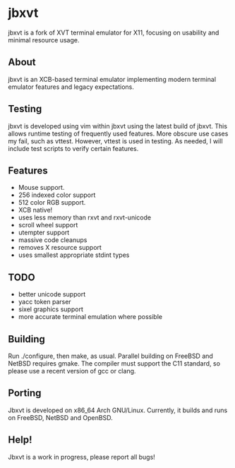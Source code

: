# jbxvt
jbxvt is a fork of XVT terminal emulator for X11, focusing on
usability and minimal resource usage.  

## About
jbxvt is an XCB-based terminal emulator implementing modern terminal
emulator features and legacy expectations.

## Testing
jbxvt is developed using vim within jbxvt using the latest build of
jbxvt.  This allows runtime testing of frequently used features.  More
obscure use cases my fail, such as vttest.  However, vttest is used in
testing.  As needed, I will include test scripts to verify certain
features.

## Features
* Mouse support.
* 256 indexed color support
* 512 color RGB support.  
* XCB native!
* uses less memory than rxvt and rxvt-unicode
* scroll wheel support
* utempter support
* massive code cleanups
* removes X resource support
* uses smallest appropriate stdint types

## TODO
* better unicode support
* yacc token parser
* sixel graphics support
* more accurate terminal emulation where possible

## Building
Run ./configure, then make, as usual.  Parallel building on FreeBSD
and NetBSD requires gmake.  The compiler must support the C11
standard, so please use a recent version of gcc or clang.  

## Porting
Jbxvt is developed on x86\_64 Arch GNU/Linux.  Currently, it builds
and runs on FreeBSD, NetBSD and OpenBSD.

## Help!
Jbxvt is a work in progress, please report all bugs!

